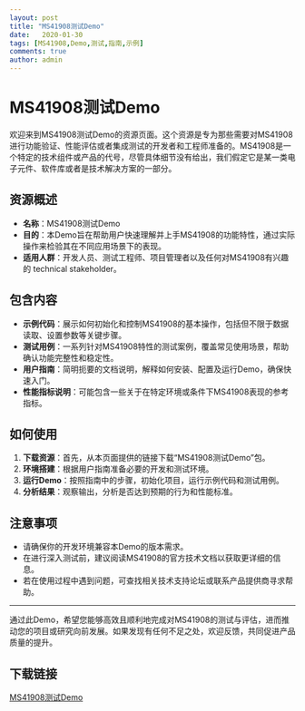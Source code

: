 ```yaml
---
layout: post
title: "MS41908测试Demo"
date:   2020-01-30
tags: [MS41908,Demo,测试,指南,示例]
comments: true
author: admin
---
```

# MS41908测试Demo

欢迎来到MS41908测试Demo的资源页面。这个资源是专为那些需要对MS41908进行功能验证、性能评估或者集成测试的开发者和工程师准备的。MS41908是一个特定的技术组件或产品的代号，尽管具体细节没有给出，我们假定它是某一类电子元件、软件库或者是技术解决方案的一部分。

## 资源概述

- **名称**：MS41908测试Demo
- **目的**：本Demo旨在帮助用户快速理解并上手MS41908的功能特性，通过实际操作来检验其在不同应用场景下的表现。
- **适用人群**：开发人员、测试工程师、项目管理者以及任何对MS41908有兴趣的 technical stakeholder。
  
## 包含内容

- **示例代码**：展示如何初始化和控制MS41908的基本操作，包括但不限于数据读取、设置参数等关键步骤。
- **测试用例**：一系列针对MS41908特性的测试案例，覆盖常见使用场景，帮助确认功能完整性和稳定性。
- **用户指南**：简明扼要的文档说明，解释如何安装、配置及运行Demo，确保快速入门。
- **性能指标说明**：可能包含一些关于在特定环境或条件下MS41908表现的参考指标。

## 如何使用

1. **下载资源**：首先，从本页面提供的链接下载“MS41908测试Demo”包。
2. **环境搭建**：根据用户指南准备必要的开发和测试环境。
3. **运行Demo**：按照指南中的步骤，初始化项目，运行示例代码和测试用例。
4. **分析结果**：观察输出，分析是否达到预期的行为和性能标准。

## 注意事项

- 请确保你的开发环境兼容本Demo的版本需求。
- 在进行深入测试前，建议阅读MS41908的官方技术文档以获取更详细的信息。
- 若在使用过程中遇到问题，可查找相关技术支持论坛或联系产品提供商寻求帮助。

---

通过此Demo，希望您能够高效且顺利地完成对MS41908的测试与评估，进而推动您的项目或研究向前发展。如果发现有任何不足之处，欢迎反馈，共同促进产品质量的提升。

## 下载链接

[MS41908测试Demo](https://pan.quark.cn/s/830d9309dda3)